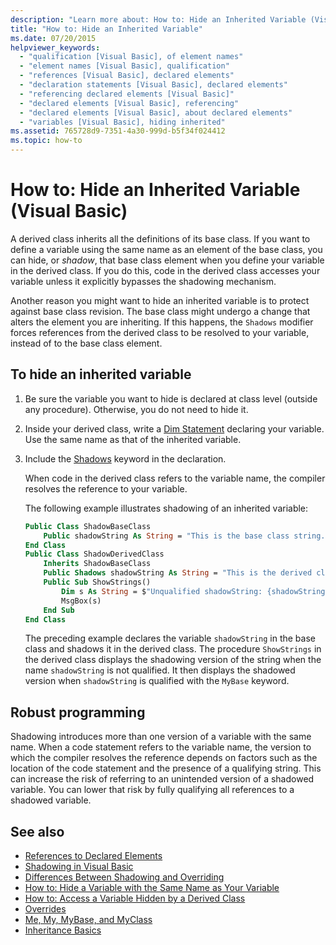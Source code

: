 ```yaml
---
description: "Learn more about: How to: Hide an Inherited Variable (Visual Basic)"
title: "How to: Hide an Inherited Variable"
ms.date: 07/20/2015
helpviewer_keywords:
  - "qualification [Visual Basic], of element names"
  - "element names [Visual Basic], qualification"
  - "references [Visual Basic], declared elements"
  - "declaration statements [Visual Basic], declared elements"
  - "referencing declared elements [Visual Basic]"
  - "declared elements [Visual Basic], referencing"
  - "declared elements [Visual Basic], about declared elements"
  - "variables [Visual Basic], hiding inherited"
ms.assetid: 765728d9-7351-4a30-999d-b5f34f024412
ms.topic: how-to
---
```

# How to: Hide an Inherited Variable (Visual Basic)

A derived class inherits all the definitions of its base class. If you want to define a variable using the same name as an element of the base class, you can hide, or *shadow*, that base class element when you define your variable in the derived class. If you do this, code in the derived class accesses your variable unless it explicitly bypasses the shadowing mechanism.

Another reason you might want to hide an inherited variable is to protect against base class revision. The base class might undergo a change that alters the element you are inheriting. If this happens, the `Shadows` modifier forces references from the derived class to be resolved to your variable, instead of to the base class element.

## To hide an inherited variable

1. Be sure the variable you want to hide is declared at class level (outside any procedure). Otherwise, you do not need to hide it.
  
2. Inside your derived class, write a [Dim Statement](../../../language-reference/statements/dim-statement.md) declaring your variable. Use the same name as that of the inherited variable.

3. Include the [Shadows](../../../language-reference/modifiers/shadows.md) keyword in the declaration.

     When code in the derived class refers to the variable name, the compiler resolves the reference to your variable.

     The following example illustrates shadowing of an inherited variable:
  
    ```vb  
    Public Class ShadowBaseClass  
        Public shadowString As String = "This is the base class string."  
    End Class  
    Public Class ShadowDerivedClass  
        Inherits ShadowBaseClass  
        Public Shadows shadowString As String = "This is the derived class string."  
        Public Sub ShowStrings()  
            Dim s As String = $"Unqualified shadowString: {shadowString}{vbCrLf}MyBase.shadowString: {MyBase.shadowString}"
            MsgBox(s)  
        End Sub  
    End Class  
    ```  
  
     The preceding example declares the variable `shadowString` in the base class and shadows it in the derived class. The procedure `ShowStrings` in the derived class displays the shadowing version of the string when the name `shadowString` is not qualified. It then displays the shadowed version when `shadowString` is qualified with the `MyBase` keyword.  
  
## Robust programming

Shadowing introduces more than one version of a variable with the same name. When a code statement refers to the variable name, the version to which the compiler resolves the reference depends on factors such as the location of the code statement and the presence of a qualifying string. This can increase the risk of referring to an unintended version of a shadowed variable. You can lower that risk by fully qualifying all references to a shadowed variable.

## See also

- [References to Declared Elements](references-to-declared-elements.md)
- [Shadowing in Visual Basic](shadowing.md)
- [Differences Between Shadowing and Overriding](differences-between-shadowing-and-overriding.md)
- [How to: Hide a Variable with the Same Name as Your Variable](how-to-hide-a-variable-with-the-same-name-as-your-variable.md)
- [How to: Access a Variable Hidden by a Derived Class](how-to-access-a-variable-hidden-by-a-derived-class.md)
- [Overrides](../../../language-reference/modifiers/overrides.md)
- [Me, My, MyBase, and MyClass](../../program-structure/me-my-mybase-and-myclass.md)
- [Inheritance Basics](../objects-and-classes/inheritance-basics.md)

